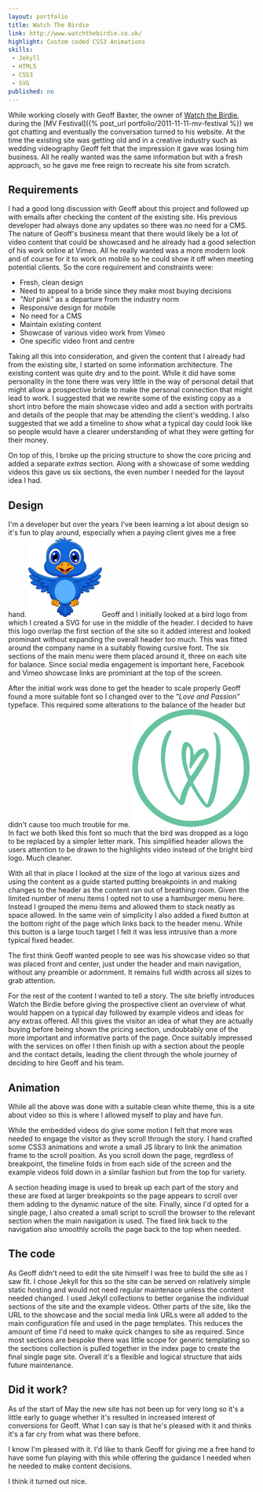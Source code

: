 ```yaml
---
layout: portfolio
title: Watch The Birdie
link: http://www.watchthebirdie.co.uk/
highlight: Custom coded CSS3 Animations
skills:
 - Jekyll
 - HTML5
 - CSS3
 - SVG
published: no
---
```

While working closely with Geoff Baxter, the owner of [Watch the Birdie](http://www.watchthebirdie.co.uk), during the [MV Festival]({% post_url portfolio/2011-11-11-mv-festival %}) we got chatting and eventually the conversation turned to his website. At the time the existing site was getting old and in a creative industry such as wedding videography Geoff felt that the impression it gave was losing him business. All he really wanted was the same information but with a fresh approach, so he gave me free reign to recreate his site from scratch.

## Requirements

I had a good long discussion with Geoff about this project and followed up with emails after checking the content of the existing site. His previous developer had always done any updates so there was no need for a CMS. The nature of Geoff's business meant that there would likely be a lot of video content that could be showcased and he already had a good selection of his work online at Vimeo. All he really wanted was a more modern look and of course for it to work on mobile so he could show it off when meeting potential clients. So the core requirement and constraints were:

 * Fresh, clean design
 * Need to appeal to a bride since they make most buying decisions
 * *"Not pink"* as a departure from the industry norm
 * Responsive design for mobile
 * No need for a CMS
 * Maintain existing content
 * Showcase of various video work from Vimeo
 * One specific video front and centre

Taking all this into consideration, and given the content that I already had from the existing site, I started on some information architecture. The existing content was quite dry and to the point. While it did have some personality in the tone there was very little in the way of personal detail that might allow a prospective bride to make the personal connection that might lead to work. I suggested that we rewrite some of the existing copy as a short intro before the main showcase video and add a section with portraits and details of the people that may be attending the client's wedding. I also suggested that we add a timeline to show what a typical day could look like so people would have a clearer understanding of what they were getting for their money.

On top of this, I broke up the pricing structure to show the core pricing and added a separate *extras* section. Along with a showcase of some wedding videos this gave us six sections, the even number I needed for the layout idea I had.

## Design

I'm a developer but over the years I've been learning a lot about design so it's fun to play around, especially when a paying client gives me a free hand. ![Watch the Birdie bird](/img/code/birdie-logo.jpg)Geoff and I initially looked at a bird logo from which I created a SVG for use in the middle of the header. I decided to have this logo overlap the first section of the site so it added interest and looked prominant without expanding the overall header too much. This was fitted around the company name in a suitably flowing cursive font. The six sections of the main menu were them placed around it, three on each site for balance. Since social media engagement is important here, Facebook and Vimeo showcase links are prominiant at the top of the screen.

After the initial work was done to get the header to scale properly Geoff found a more suitable font so I changed over to the *"Love and Passion"* typeface. This required some alterations to the balance of the header but didn't cause too much trouble for me. ![Watch the Birdie Lettermark](/img/code/birdie.svg) In fact we both liked this font so much that the bird was dropped as a logo to be replaced by a simpler letter mark. This simplified header allows the users attention to be drawn to the highlights video instead of the bright bird logo. Much cleaner.

With all that in place I looked at the size of the logo at various sizes and using the content as a guide started putting breakpoints in and making changes to the header as the content ran out of breathing room. Given the limited number of menu items I opted not to use a hamburger menu here. Instead I grouped the menu items and allowed them to stack neatly as space allowed. In the same vein of simplicity I also added a fixed button at the bottom right of the page which links back to the header menu. While this button is a large touch target I felt it was less intrusive than a more typical fixed header.

The first think Geoff wanted people to see was his showcase video so that was placed front and center, just under the header and main navigation, without any preamble or adornment. It remains full width across all sizes to grab attention.

For the rest of the content I wanted to tell a story. The site briefly introduces Watch the Birdie before giving the prospective client an overview of what would happen on a typical day followed by example videos and ideas for any extras offered. All this gives the visitor an idea of what they are actually buying before being shown the pricing section, undoubtably one of the more important and informative parts of the page. Once suitably impressed with the services on offer I then finish up with a section about the people and the contact details, leading the client through the whole journey of deciding to hire Geoff and his team.

## Animation

While all the above was done with a suitable clean white theme, this is a site about video so this is where I allowed myself to play and have fun.

While the embedded videos do give some motion I felt that more was needed to engage the visitor as they scroll through the story. I hand crafted some CSS3 animations and wrote a small JS library to link the animation frame to the scroll position. As you scroll down the page, regrdless of breakpoint, the timeline folds in from each side of the screen and the example videos fold down in a similar fashion but from the top for variety.

A section heading image is used to break up each part of the story and these are fixed at larger breakpoints so the page appears to scroll over them adding to the dynamic nature of the site. Finally, since I'd opted for a single page, I also created a small script to scroll the browser to the relevant section when the main navigation is used. The fixed link back to the navigation also smoothly scrolls the page back to the top when needed.

## The code

As Geoff didn't need to edit the site himself I was free to build the site as I saw fit. I chose Jekyll for this so the site can be served on relatively simple static hosting and would not need regular maintenace unless the content needed changed. I used Jekyll collections to better organise the individual sections of the site and the example videos. Other parts of the site, like the URL to the showcase and the social media link URLs were all added to the main configuration file and used in the page templates. This reduces the amount of time I'd need to make quick changes to site as required. Since most sections are bespoke there was little scope for generic templating so the sections collection is pulled together in the index page to create the final single page site. Overall it's a flexible and logical structure that aids future maintenance.

## Did it work?

As of the start of May the new site has not been up for very long so it's a little early to guage whether it's resulted in increased interest of conversions for Geoff. What I can say is that he's pleased with it and thinks it's a far cry from what was there before.

I know I'm pleased with it. I'd like to thank Geoff for giving me a free hand to have some fun playing with this while offering the guidance I needed when he needed to make content decisions.

I think it turned out nice.
